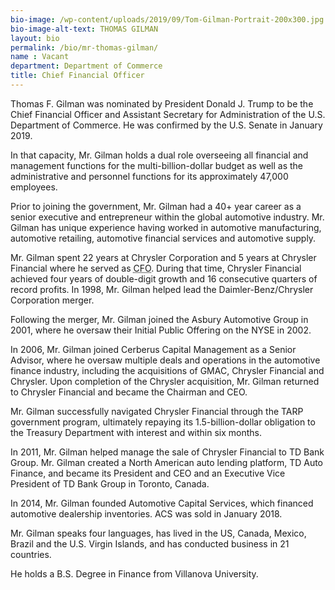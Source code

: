 ```yaml
---
bio-image: /wp-content/uploads/2019/09/Tom-Gilman-Portrait-200x300.jpg
bio-image-alt-text: THOMAS GILMAN
layout: bio
permalink: /bio/mr-thomas-gilman/
name : Vacant
department: Department of Commerce
title: Chief Financial Officer
---
```


Thomas F. Gilman was nominated by President Donald J. Trump to be the Chief Financial Officer and Assistant Secretary for Administration of the U.S. Department of Commerce. He was confirmed by the U.S. Senate in January 2019.

In that capacity, Mr. Gilman holds a dual role overseeing all financial and management functions for the multi-billion-dollar budget as well as the administrative and personnel functions for its approximately 47,000 employees.

Prior to joining the government, Mr. Gilman had a 40+ year career as a senior executive and entrepreneur within the global automotive industry. Mr. Gilman has unique experience having worked in automotive manufacturing, automotive retailing, automotive financial services and automotive supply.

Mr. Gilman spent 22 years at Chrysler Corporation and 5 years at Chrysler Financial where he served as <abbr title="Chief Financial Officer">CFO</abbr>. During that time, Chrysler Financial achieved four years of double-digit growth and 16 consecutive quarters of record profits. In 1998, Mr. Gilman helped lead the Daimler-Benz/Chrysler Corporation merger.

Following the merger, Mr. Gilman joined the Asbury Automotive Group in 2001, where he oversaw their Initial Public Offering on the NYSE in 2002.

In 2006, Mr. Gilman joined Cerberus Capital Management as a Senior Advisor, where he oversaw multiple deals and operations in the automotive finance industry, including the acquisitions of GMAC, Chrysler Financial and Chrysler. Upon completion of the Chrysler acquisition, Mr. Gilman returned to Chrysler Financial and became the Chairman and CEO.

Mr. Gilman successfully navigated Chrysler Financial through the TARP government program, ultimately repaying its 1.5-billion-dollar obligation to the Treasury Department with interest and within six months.

In 2011, Mr. Gilman helped manage the sale of Chrysler Financial to TD Bank Group. Mr. Gilman created a North American auto lending platform, TD Auto Finance, and became its President and CEO and an Executive Vice President of TD Bank Group in Toronto, Canada.

In 2014, Mr. Gilman founded Automotive Capital Services, which financed automotive dealership inventories. ACS was sold in January 2018.

Mr. Gilman speaks four languages, has lived in the US, Canada, Mexico, Brazil and the U.S. Virgin Islands, and has conducted business in 21 countries.

He holds a B.S. Degree in Finance from Villanova University.
